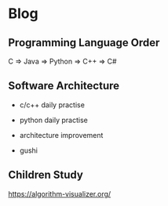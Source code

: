 # Blog

## Programming Language Order

C => Java => Python => C++ => C#

## Software Architecture


- c/c++ daily practise

- python daily practise

- architecture improvement

- gushi

## Children Study 


https://algorithm-visualizer.org/
